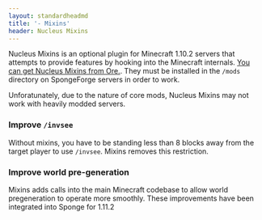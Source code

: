 ```yaml
---
layout: standardheadmd
title: '- Mixins'
header: Nucleus Mixins
---
```


Nucleus Mixins is an optional plugin for Minecraft 1.10.2 servers that attempts to provide features by hooking into the Minecraft
internals. [You can get Nucleus Mixins from Ore.](https://ore.spongepowered.org/Nucleus/Nucleus-Mixins). They must be installed in the
`/mods` directory on SpongeForge servers in order to work.

Unforatunately, due to the nature of core mods, Nucleus Mixins may not work with heavily modded servers.

### Improve `/invsee`

Without mixins, you have to be standing less than 8 blocks away from the target player to use `/invsee`. Mixins removes this restriction.
 
### Improve world pre-generation

Mixins adds calls into the main Minecraft codebase to allow world pregeneration to operate more smoothly. These improvements have been
integrated into Sponge for 1.11.2